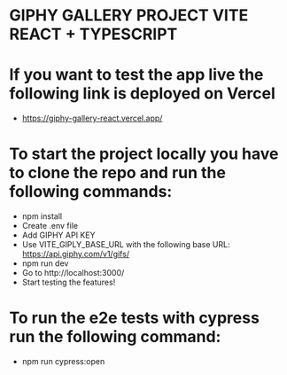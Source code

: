# GIPHY GALLERY PROJECT VITE REACT + TYPESCRIPT

# If you want to test the app live the following link is deployed on Vercel
- https://giphy-gallery-react.vercel.app/

# To start the project locally you have to clone the repo and run the following commands:
- npm install
- Create .env file
- Add GIPHY API KEY
- Use VITE_GIPLY_BASE_URL with the following base URL: https://api.giphy.com/v1/gifs/
- npm run dev
- Go to http://localhost:3000/
- Start testing the features!

# To run the e2e tests with cypress run the following command:
- npm run cypress:open
